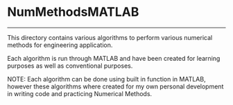 # NumMethodsMATLAB
__________________________________________________
This directory contains various algorithms to perform various numerical methods for engineering application.


Each algorithm is run through MATLAB and have been created for learning purposes as well as conventional purposes. 


NOTE: Each algorithm can be done using built in function in MATLAB, however these algorithms where created for my own personal development in writing code and practicing Numerical Methods.
